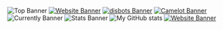![Top Banner](https://i.ibb.co/jbcHQNT/top-Banner.png)
[![Website Banner](https://i.ibb.co/Jn7J4n3/bio-Banner.png)](https://im-kev.in)
[![disbots Banner](https://i.ibb.co/X39MRHn/disbots-Banner.png)](https://disbots.gg/)
[![Camelot Banner](https://i.ibb.co/R2nxzZX/camelot-Banner.png)](https://camelot.fm/)
![Currently Banner](https://i.ibb.co/6bk3KfK/currently-Banner.png)
![Stats Banner](https://i.ibb.co/475sdjd/stats-Banner.png)
![My GitHub stats](https://github-readme-stats.vercel.app/api?username=TrustedMercury&count_private=true&show_icons=true&theme=tokyonight)
[![Website Banner](https://i.ibb.co/bsxFGPs/website-Banner.png)](https://im-kev.in)
